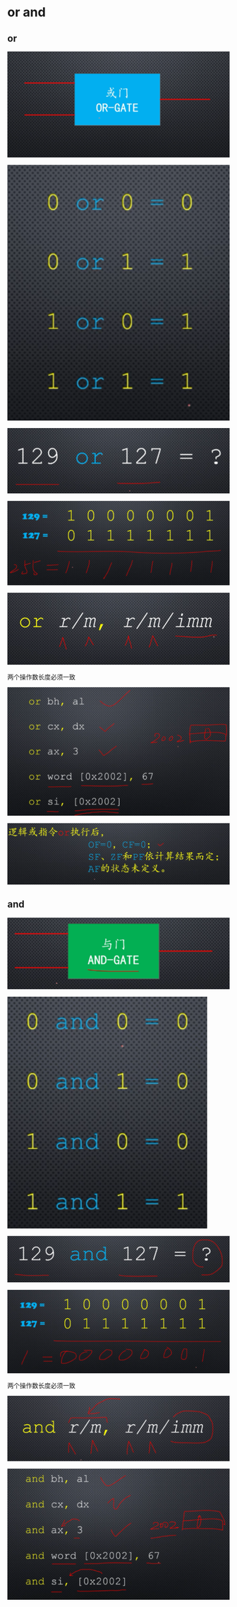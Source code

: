 # or and

## or

![image-20210504155217729](./images/image-20210504155217729.png)

![image-20210504155235169](./images/image-20210504155235169.png)

![image-20210504155258707](./images/image-20210504155258707.png)

![image-20210504155322472](./images/image-20210504155322472.png)

![image-20210504155415529](./images/image-20210504155415529.png)

两个操作数长度必须一致

![image-20210504155642109](./images/image-20210504155642109.png)

![image-20210504155856724](./images/image-20210504155856724.png)

## and

![image-20210504155930532](./images/image-20210504155930532.png)

![image-20210504160045543](./images/image-20210504160045543.png)

![image-20210504160125397](./images/image-20210504160125397.png)

![image-20210504160217077](./images/image-20210504160217077.png)

两个操作数长度必须一致

![image-20210504160307228](./images/image-20210504160307228.png)

![image-20210504160502032](./images/image-20210504160502032.png)

